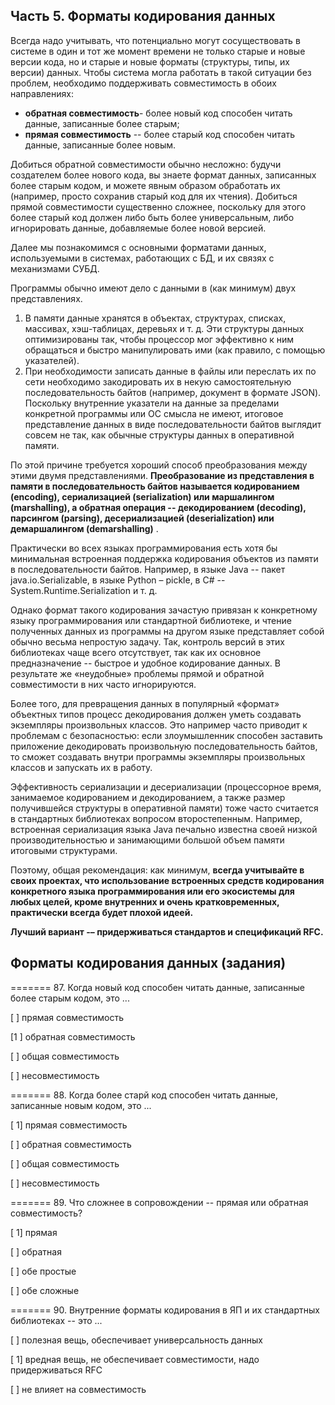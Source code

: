 ## Часть 5. Форматы кодирования данных

Всегда надо учитывать, что потенциально могут сосуществовать в системе в один и тот же момент времени не только старые и новые версии кода, но и старые и новые форматы (структуры, типы, их версии) данных. Чтобы система могла работать в такой ситуации без проблем, необходимо поддерживать совместимость в обоих направлениях:
- **обратная совместимость**- более новый код способен читать данные, записанные более старым;
- **прямая совместимость** -- более старый код способен читать данные, записанные более новым.

Добиться обратной совместимости обычно несложно: будучи создателем более нового кода, вы знаете формат данных, записанных более старым кодом, и можете явным образом обработать их (например, просто сохранив старый код для их чтения). Добиться прямой совместимости существенно сложнее, поскольку для этого более старый код должен либо быть более универсальным, либо игнорировать данные, добавляемые более новой версией.

Далее мы познакомимся с основными форматами данных, используемыми в системах, работающих с БД, и их связях с механизмами СУБД.

Программы обычно имеют дело с данными в (как минимум) двух представлениях.

1. В памяти данные хранятся в объектах, структурах, списках, массивах, хэш-таблицах, деревьях и т. д. Эти структуры данных оптимизированы так, чтобы процессор мог эффективно к ним обращаться и быстро манипулировать ими (как правило, с помощью указателей).
2. При необходимости записать данные в файлы или переслать их по сети необходимо закодировать их в некую самостоятельную последовательность байтов (например, документ в формате JSON). Поскольку внутренние указатели на данные за пределами конкретной программы или ОС смысла не имеют, итоговое представление данных в виде последовательности байтов выглядит совсем не так, как обычные структуры данных в оперативной памяти.

По этой причине требуется хороший способ преобразования между этими двумя представлениями.  **Преобразование из представления в памяти в последовательность байтов называется кодированием (encoding), сериализацией (serialization) или маршалингом (marshalling), а обратная операция -- декодированием (decoding), парсингом (parsing), десериализацией (deserialization) или демаршалингом (demarshalling)** .

Практически во всех языках программирования есть хотя бы минимальная встроенная поддержка кодирования объектов из памяти в последовательности байтов. Например, в языке Java -- пакет java.io.Serializable, в языке Python – pickle, в C# -- System.Runtime.Serialization и т. д.

Однако формат такого кодирования зачастую привязан к конкретному языку программирования или стандартной библиотеке, и чтение полученных данных из программы на другом языке представляет собой обычно весьма непростую задачу. Так, контроль версий в этих библиотеках чаще всего отсутствует, так как их основное предназначение -- быстрое и удобное кодирование данных. В результате же «неудобные» проблемы прямой и обратной совместимости в них часто игнорируются.

Более того, для превращения данных в популярный «формат» объектных типов процесс декодирования должен уметь создавать экземпляры произвольных классов. Это например часто приводит к проблемам с безопасностью: если злоумышленник способен заставить приложение декодировать произвольную последовательность байтов, то сможет создавать внутри программы экземпляры произвольных классов и запускать их в работу.

Эффективность сериализации и десериализации (процессорное время, занимаемое кодированием и декодированием, а также размер получившейся структуры в оперативной памяти) тоже часто считается в стандартных библиотеках вопросом второстепенным. Например, встроенная сериализация языка Java печально известна своей низкой производительностью и занимающими большой объем памяти итоговыми структурами.

Поэтому, общая рекомендация: как минимум, **всегда учитывайте в своих проектах, что использование встроенных средств кодирования конкретного языка программирования или его экосистемы для любых целей, кроме внутренних и очень кратковременных, практически всегда будет плохой идеей.**

**Лучший вариант -– придерживаться стандартов и спецификаций RFC.**


## Форматы кодирования данных (задания)

======= 87. Когда новый код способен читать данные, записанные более старым кодом, это ...

[ ] прямая совместимость

[1 ] обратная совместимость

[ ] общая совместимость

[ ] несовместимость

======= 88. Когда более старй код способен читать данные, записанные новым кодом, это ...

[ 1] прямая совместимость

[ ] обратная совместимость

[ ] общая совместимость

[ ] несовместимость

======= 89. Что сложнее в сопровождении -- прямая или обратная совместимость?

[ 1] прямая

[ ] обратная

[ ] обе простые

[ ] обе сложные

======= 90. Внутренние форматы кодирования в ЯП и их стандартных библиотеках -- это ...

[ ] полезная вещь, обеспечивает универсальность данных

[ 1] вредная вещь, не обеспечивает совместимости, надо придерживаться RFC

[ ] не влияет на совместимость
